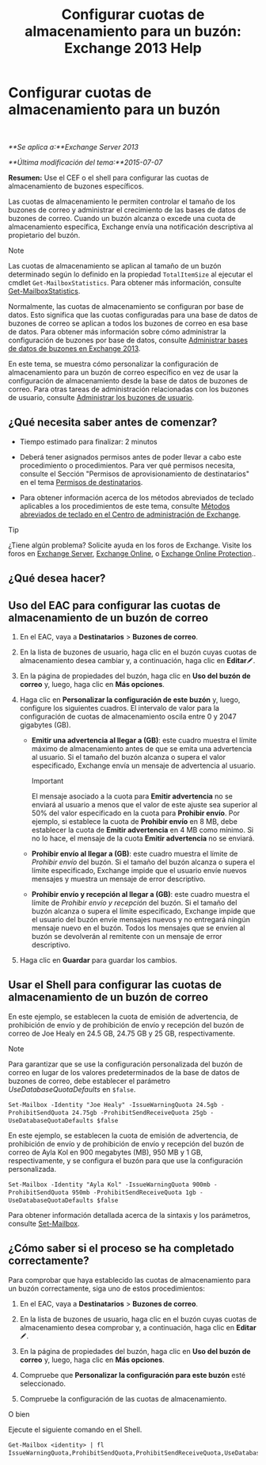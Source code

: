 ﻿---
title: 'Configurar cuotas de almacenamiento para un buzón: Exchange 2013 Help'
TOCTitle: Configurar cuotas de almacenamiento para un buzón
ms:assetid: 5f5fe292-c80e-4a0b-b3e6-e193ea5171d0
ms:mtpsurl: https://technet.microsoft.com/es-es/library/Aa998353(v=EXCHG.150)
ms:contentKeyID: 50556795
ms.date: 04/23/2018
mtps_version: v=EXCHG.150
ms.translationtype: HT
---

# Configurar cuotas de almacenamiento para un buzón

 

_**Se aplica a:**Exchange Server 2013_

_**Última modificación del tema:**2015-07-07_

**Resumen:** Use el CEF o el shell para configurar las cuotas de almacenamiento de buzones específicos.

Las cuotas de almacenamiento le permiten controlar el tamaño de los buzones de correo y administrar el crecimiento de las bases de datos de buzones de correo. Cuando un buzón alcanza o excede una cuota de almacenamiento específica, Exchange envía una notificación descriptiva al propietario del buzón.


> [!NOTE]
> Las cuotas de almacenamiento se aplican al tamaño de un buzón determinado según lo definido en la propiedad <CODE>TotalItemSize</CODE> al ejecutar el cmdlet <CODE>Get-MailboxStatistics</CODE>. Para obtener más información, consulte <A href="https://technet.microsoft.com/es-es/library/bb124612(v=exchg.150)">Get-MailboxStatistics</A>.



Normalmente, las cuotas de almacenamiento se configuran por base de datos. Esto significa que las cuotas configuradas para una base de datos de buzones de correo se aplican a todos los buzones de correo en esa base de datos. Para obtener más información sobre cómo administrar la configuración de buzones por base de datos, consulte [Administrar bases de datos de buzones en Exchange 2013](manage-mailbox-databases-in-exchange-2013-exchange-2013-help.md).

En este tema, se muestra cómo personalizar la configuración de almacenamiento para un buzón de correo específico en vez de usar la configuración de almacenamiento desde la base de datos de buzones de correo. Para otras tareas de administración relacionadas con los buzones de usuario, consulte [Administrar los buzones de usuario](manage-user-mailboxes-exchange-2013-help.md).

## ¿Qué necesita saber antes de comenzar?

  - Tiempo estimado para finalizar: 2 minutos

  - Deberá tener asignados permisos antes de poder llevar a cabo este procedimiento o procedimientos. Para ver qué permisos necesita, consulte el Sección "Permisos de aprovisionamiento de destinatarios" en el tema [Permisos de destinatarios](recipients-permissions-exchange-2013-help.md).

  - Para obtener información acerca de los métodos abreviados de teclado aplicables a los procedimientos de este tema, consulte [Métodos abreviados de teclado en el Centro de administración de Exchange](keyboard-shortcuts-in-the-exchange-admin-center-exchange-online-protection-help.md).


> [!TIP]
> ¿Tiene algún problema? Solicite ayuda en los foros de Exchange. Visite los foros en <A href="https://go.microsoft.com/fwlink/p/?linkid=60612">Exchange Server</A>, <A href="https://go.microsoft.com/fwlink/p/?linkid=267542">Exchange Online</A>, o <A href="https://go.microsoft.com/fwlink/p/?linkid=285351">Exchange Online Protection</A>..



## ¿Qué desea hacer?

## Uso del EAC para configurar las cuotas de almacenamiento de un buzón de correo

1.  En el EAC, vaya a **Destinatarios** \> **Buzones de correo**.

2.  En la lista de buzones de usuario, haga clic en el buzón cuyas cuotas de almacenamiento desea cambiar y, a continuación, haga clic en **Editar**![Icono Editar](images/Bb124582.6f53ccb2-1f13-4c02-bea0-30690e6ea71d(EXCHG.150).gif "Icono Editar").

3.  En la página de propiedades del buzón, haga clic en **Uso del buzón de correo** y, luego, haga clic en **Más opciones**.

4.  Haga clic en **Personalizar la configuración de este buzón** y, luego, configure los siguientes cuadros. El intervalo de valor para la configuración de cuotas de almacenamiento oscila entre 0 y 2047 gigabytes (GB).
    
      - **Emitir una advertencia al llegar a (GB)**: este cuadro muestra el límite máximo de almacenamiento antes de que se emita una advertencia al usuario. Si el tamaño del buzón alcanza o supera el valor especificado, Exchange envía un mensaje de advertencia al usuario.
        

        > [!IMPORTANT]
        > El mensaje asociado a la cuota para <STRONG>Emitir advertencia</STRONG> no se enviará al usuario a menos que el valor de este ajuste sea superior al 50% del valor especificado en la cuota para <STRONG>Prohibir envío</STRONG>. Por ejemplo, si establece la cuota de <STRONG>Prohibir envío</STRONG> en 8 MB, debe establecer la cuota de <STRONG>Emitir advertencia</STRONG> en 4 MB como mínimo. Si no lo hace, el mensaje de la cuota <STRONG>Emitir advertencia</STRONG> no se enviará.

    
      - **Prohibir envío al llegar a (GB)**: este cuadro muestra el límite de *Prohibir envío* del buzón. Si el tamaño del buzón alcanza o supera el límite especificado, Exchange impide que el usuario envíe nuevos mensajes y muestra un mensaje de error descriptivo.
    
      - **Prohibir envío y recepción al llegar a (GB)**: este cuadro muestra el límite de *Prohibir envío y recepción* del buzón. Si el tamaño del buzón alcanza o supera el límite especificado, Exchange impide que el usuario del buzón envíe mensajes nuevos y no entregará ningún mensaje nuevo en el buzón. Todos los mensajes que se envíen al buzón se devolverán al remitente con un mensaje de error descriptivo.

5.  Haga clic en **Guardar** para guardar los cambios.

## Usar el Shell para configurar las cuotas de almacenamiento de un buzón de correo

En este ejemplo, se establecen la cuota de emisión de advertencia, de prohibición de envío y de prohibición de envío y recepción del buzón de correo de Joe Healy en 24.5 GB, 24.75 GB y 25 GB, respectivamente.


> [!NOTE]
> Para garantizar que se use la configuración personalizada del buzón de correo en lugar de los valores predeterminados de la base de datos de buzones de correo, debe establecer el parámetro <EM>UseDatabaseQuotaDefaults</EM> en <CODE>$false</CODE>.



    Set-Mailbox -Identity "Joe Healy" -IssueWarningQuota 24.5gb -ProhibitSendQuota 24.75gb -ProhibitSendReceiveQuota 25gb -UseDatabaseQuotaDefaults $false

En este ejemplo, se establecen la cuota de emisión de advertencia, de prohibición de envío y de prohibición de envío y recepción del buzón de correo de Ayla Kol en 900 megabytes (MB), 950 MB y 1 GB, respectivamente, y se configura el buzón para que use la configuración personalizada.

    Set-Mailbox -Identity "Ayla Kol" -IssueWarningQuota 900mb -ProhibitSendQuota 950mb -ProhibitSendReceiveQuota 1gb -UseDatabaseQuotaDefaults $false

Para obtener información detallada acerca de la sintaxis y los parámetros, consulte [Set-Mailbox](https://technet.microsoft.com/es-es/library/bb123981\(v=exchg.150\)).

## ¿Cómo saber si el proceso se ha completado correctamente?

Para comprobar que haya establecido las cuotas de almacenamiento para un buzón correctamente, siga uno de estos procedimientos:

1.  En el EAC, vaya a **Destinatarios** \> **Buzones de correo**.

2.  En la lista de buzones de usuario, haga clic en el buzón cuyas cuotas de almacenamiento desea comprobar y, a continuación, haga clic en **Editar**![Icono Editar](images/Bb124582.6f53ccb2-1f13-4c02-bea0-30690e6ea71d(EXCHG.150).gif "Icono Editar").

3.  En la página de propiedades del buzón, haga clic en **Uso del buzón de correo** y, luego, haga clic en **Más opciones**.

4.  Compruebe que **Personalizar la configuración para este buzón** esté seleccionado.

5.  Compruebe la configuración de las cuotas de almacenamiento.

O bien

Ejecute el siguiente comando en el Shell.

    Get-Mailbox <identity> | fl IssueWarningQuota,ProhibitSendQuota,ProhibitSendReceiveQuota,UseDatabaseQuotaDefaults

